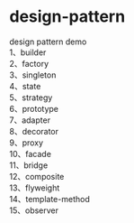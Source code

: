 # design-pattern
design pattern demo  
1、builder  
2、factory  
3、singleton  
4、state  
5、strategy  
6、prototype  
7、adapter  
8、decorator  
9、proxy  
10、facade  
11、bridge  
12、composite  
13、flyweight  
14、template-method  
15、observer  
